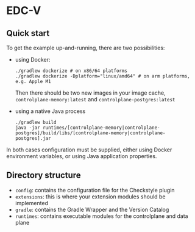 # EDC-V

## Quick start

To get the example up-and-running, there are two possibilities:

- using Docker:
  ```shell
  ./gradlew dockerize # on x86/64 platforms
  ./gradlew dockerize -Dplatform="linux/amd64" # on arm platforms, e.g. Apple M1
  ```
  Then there should be two new images in your image cache, `controlplane-memory:latest` and
  `controlplane-postgres:latest`

- using a native Java process
  ```shell
  ./gradlew build
  java -jar runtimes/[controlplane-memory|controlplane-postgres]/build/libs/[controlplane-memory|controlplane-postgres].jar
  ```

In both cases configuration must be supplied, either using Docker environment variables, or using Java
application properties.

## Directory structure

- `config`: contains the configuration file for the Checkstyle plugin
- `extensions`: this is where your extension modules should be implemented
- `gradle`: contains the Gradle Wrapper and the Version Catalog
- `runtimes`: contains executable modules for the controlplane and data plane

